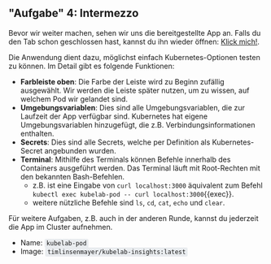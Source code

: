 ## "Aufgabe" 4: Intermezzo

Bevor wir weiter machen, sehen wir uns die bereitgestellte App an. Falls du den Tab schon geschlossen hast, kannst du ihn wieder öffnen: [Klick mich!]({{TRAFFIC_HOST1_30000}}).

Die Anwendung dient dazu, möglichst einfach Kubernetes-Optionen testen zu können. Im Detail gibt es folgende Funktionen:

- **Farbleiste oben**: Die Farbe der Leiste wird zu Beginn zufällig ausgewählt. Wir werden die Leiste später nutzen, um zu wissen, auf welchem Pod wir gelandet sind.
- **Umgebungsvariablen**: Dies sind alle Umgebungsvariablen, die zur Laufzeit der App verfügbar sind. Kubernetes hat eigene Umgebungsvariablen hinzugefügt, die z.B. Verbindungsinformationen enthalten.
- **Secrets**: Dies sind alle Secrets, welche per Definition als Kubernetes-Secret angebunden wurden.
- **Terminal**: Mithilfe des Terminals können Befehle innerhalb des Containers ausgeführt werden. Das Terminal läuft mit Root-Rechten mit den bekannten Bash-Befehlen.
    - z.B. ist eine Eingabe von `curl localhost:3000` äquivalent zum Befehl `kubectl exec kubelab-pod -- curl localhost:3000`{{exec}}.
    - weitere nützliche Befehle sind `ls`, `cd`, `cat`, `echo` und `clear`.

Für weitere Aufgaben, z.B. auch in der anderen Runde, kannst du jederzeit die App im Cluster aufnehmen.

<ul>
    <li>Name: <code style="background-color: #e9ecef; padding: 2px 4px; border-radius: 3px;">kubelab-pod</code></li>
    <li>Image: <code style="background-color: #e9ecef; padding: 2px 4px; border-radius: 3px;">timlinsenmayer/kubelab-insights:latest</code></li>
</ul>